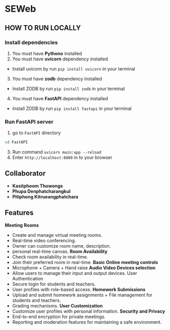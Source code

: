 # SEWeb

## HOW TO RUN LOCALLY
### Install dependencies
1. You must have **Pythono** installed
2. You must have **uvicorn** dependency installed
  - Install uvicorn by run `pip install uvicorn` in your terminal
3. You must have **zodb** dependency installed
  - Install ZODB by run `pip install zodb` in your terminal
4. You must have **FastAPI** dependency installed
  - Install ZODB by run `pip install fastapi` in your terminal
### Run FastAPI server
1. go to `FastAPI` directory
``` cmd
cd FastAPI
```
3. Run command `uvicorn main:app --reload`
4. Enter `http://localhost:8000` in to your browser

## Collaborator
- **Kasitphoom Thowongs**
- **Phupa Denphatcharangkul**
- **Pitiphong Kitrueangphatchara**

## Features
**Meeting Rooms**
- Create and manage virtual meeting rooms.
- Real-time video conferencing.
- Owner can customize room name, description.
- personal real-time canvas.
**Room Availability**
- Check room availability in real-time.
- Join their preferred room in real-time.
**Basic Online meeting controls**
- Microphone + Camera + Hand raise
**Audio Video Devices selection**
- Allow users to manage their input and output devices. User Authentication
- Secure login for students and teachers.
- User profiles with role-based access.
**Homework Submissions**
- Upload and submit homework assignments + File management for students and teachers.
- Grading mechanisms.
**User Customization**
- Customize user profiles with personal information.
**Security and Privacy**
- End-to-end encryption for private meetings.
- Reporting and moderation features for maintaining a safe environment.
